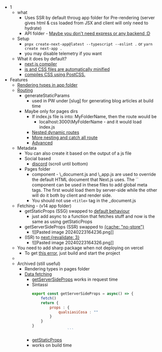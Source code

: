 -   1
	-   what
		- Uses SSR by default throug app folder for Pre-rendering (server gives html & css loaded from JSX and client will only need to hydrate)
		- API folder - [Maybe you don't need express or any backend :D](https://www.youtube.com/watch?v=2cB5Fh46Vi4)
	-   Setup
		- `pnpx create-next-app@latest --typescript --eslint .` or `yarn create next-app .`
		- you may disable telemetry if you want
	-   What it does by default?
		- [next.js compiler](https://nextjs.org/docs/advanced-features/compiler)
		- [js and CSS files are automatically minified](https://nextjs.org/learn/foundations/how-nextjs-works/minifying)
		- [compiles CSS using PostCSS.](https://nextjs.org/docs/advanced-features/customizing-postcss-config)
- Features
	- [Rendering types in app folder](https://www.youtube.com/watch?v=gSSsZReIFRk)
	- [Routing](https://youtu.be/f-6GAntaum4?t=271)
		- generateStaticParams
			- used in PW under [slug] for generating blog articles at build time
		- Maybe only for pages dirs
			- If index.js file is into: MyFolderName, then the route would be 
				- localhost:3000\MyFolderName - and it would load index.js
			- [Nested dynamic routes](https://www.youtube.com/watch?v=nfAxNTmme64)
			- [More nesting and catch all route](https://youtu.be/ZHn726VDoIY?t=418)
			- [Advanced](https://youtu.be/8jhLvnm7fmE)
	- Metadata
		- You can also create it based on the output of a js file
		- Social based
			- [discord](https://www.reddit.com/r/discordapp/comments/82p8i6/a_basic_tutorial_on_how_to_get_the_most_out_of/) (scroll until bottom)
		- Pages folder
			- <Head /> component
				- \_document.js and \_app.js are used to override the default HTML document that Next.js uses. The `<Head>` component can be used in these files to add global meta tags. The first would load them by server-side while the other will do it both by client and render side.
			- You should not use `<title>` tag in the _document.js
	- Fetching - (v14 app folder)
		- getStaticProps (SSG) swapped to [default behaviour](https://youtu.be/8pzIuLFuv6U?t=1087)
			- just add async to a function that fetches stuff and now is the same as using getStaticProps
		- getServerSideProps (SSR) swapped to [{cache: "no-store"}](https://youtu.be/8pzIuLFuv6U?t=1594)
			- ![[Pasted image 20240223164236.png]]
		- (ISR) to [next:{revalidate: 3}](https://youtu.be/8pzIuLFuv6U?t=1642)
			- ![[Pasted image 20240223164326.png]]
	- You need to add sharp package when not deploying on vercel
		- To get [this error](https://nextjs.org/docs/messages/sharp-missing-in-production), just build and start the project
	-
	- Archived (still useful)
		- Rendering types in pages folder
		-   [D](https://youtu.be/DgLb5E6omTg?t=237)[ata fetching](https://youtu.be/eWObYvG0-lI?t=619)
			-   [getServerSideProps](https://youtu.be/DgLb5E6omTg?t=237)
				works in request time
			-   Sintassi
				```jsx
				export const getServerSideProps = async() => {
					fetch()
					return {
						props : {
							qualsiasiCosa : ""
						}
					}
				}
								```
			-   [getStaticProps](https://youtu.be/QcUU89xKu70?list=PLC3y8-rFHvwgC9mj0qv972IO5DmD-H0ZH&t=561)
			- works on build time